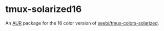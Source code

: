 # tmux-solarized16
An [AUR](https://aur.archlinux.org) package for the 16 color version of
[seebi/tmux-colors-solarized](https://github.com/seebi/tmux-colors-solarized).
